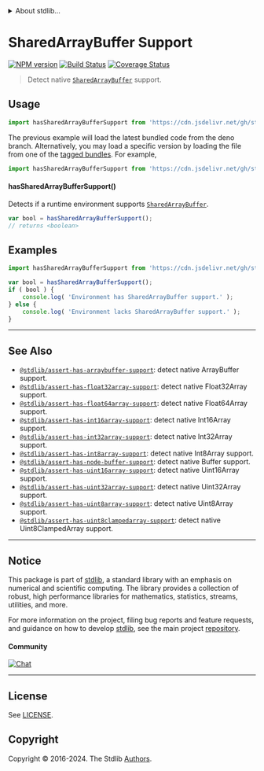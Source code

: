 <!--

@license Apache-2.0

Copyright (c) 2018 The Stdlib Authors.

Licensed under the Apache License, Version 2.0 (the "License");
you may not use this file except in compliance with the License.
You may obtain a copy of the License at

   http://www.apache.org/licenses/LICENSE-2.0

Unless required by applicable law or agreed to in writing, software
distributed under the License is distributed on an "AS IS" BASIS,
WITHOUT WARRANTIES OR CONDITIONS OF ANY KIND, either express or implied.
See the License for the specific language governing permissions and
limitations under the License.

-->


<details>
  <summary>
    About stdlib...
  </summary>
  <p>We believe in a future in which the web is a preferred environment for numerical computation. To help realize this future, we've built stdlib. stdlib is a standard library, with an emphasis on numerical and scientific computation, written in JavaScript (and C) for execution in browsers and in Node.js.</p>
  <p>The library is fully decomposable, being architected in such a way that you can swap out and mix and match APIs and functionality to cater to your exact preferences and use cases.</p>
  <p>When you use stdlib, you can be absolutely certain that you are using the most thorough, rigorous, well-written, studied, documented, tested, measured, and high-quality code out there.</p>
  <p>To join us in bringing numerical computing to the web, get started by checking us out on <a href="https://github.com/stdlib-js/stdlib">GitHub</a>, and please consider <a href="https://opencollective.com/stdlib">financially supporting stdlib</a>. We greatly appreciate your continued support!</p>
</details>

# SharedArrayBuffer Support

[![NPM version][npm-image]][npm-url] [![Build Status][test-image]][test-url] [![Coverage Status][coverage-image]][coverage-url] <!-- [![dependencies][dependencies-image]][dependencies-url] -->

> Detect native [`SharedArrayBuffer`][mdn-sharedarraybuffer] support.



<section class="usage">

## Usage

<!-- eslint-disable id-length -->

```javascript
import hasSharedArrayBufferSupport from 'https://cdn.jsdelivr.net/gh/stdlib-js/assert-has-sharedarraybuffer-support@deno/mod.js';
```
The previous example will load the latest bundled code from the deno branch. Alternatively, you may load a specific version by loading the file from one of the [tagged bundles](https://github.com/stdlib-js/assert-has-sharedarraybuffer-support/tags). For example,

```javascript
import hasSharedArrayBufferSupport from 'https://cdn.jsdelivr.net/gh/stdlib-js/assert-has-sharedarraybuffer-support@v0.2.2-deno/mod.js';
```

#### hasSharedArrayBufferSupport()

Detects if a runtime environment supports [`SharedArrayBuffer`][mdn-sharedarraybuffer].

<!-- eslint-disable id-length -->

```javascript
var bool = hasSharedArrayBufferSupport();
// returns <boolean>
```

</section>

<!-- /.usage -->

<section class="examples">

## Examples

<!-- eslint-disable id-length -->

<!-- eslint no-undef: "error" -->

```javascript
import hasSharedArrayBufferSupport from 'https://cdn.jsdelivr.net/gh/stdlib-js/assert-has-sharedarraybuffer-support@deno/mod.js';

var bool = hasSharedArrayBufferSupport();
if ( bool ) {
    console.log( 'Environment has SharedArrayBuffer support.' );
} else {
    console.log( 'Environment lacks SharedArrayBuffer support.' );
}
```

</section>

<!-- /.examples -->



<!-- Section for related `stdlib` packages. Do not manually edit this section, as it is automatically populated. -->

<section class="related">

* * *

## See Also

-   <span class="package-name">[`@stdlib/assert-has-arraybuffer-support`][@stdlib/assert/has-arraybuffer-support]</span><span class="delimiter">: </span><span class="description">detect native ArrayBuffer support.</span>
-   <span class="package-name">[`@stdlib/assert-has-float32array-support`][@stdlib/assert/has-float32array-support]</span><span class="delimiter">: </span><span class="description">detect native Float32Array support.</span>
-   <span class="package-name">[`@stdlib/assert-has-float64array-support`][@stdlib/assert/has-float64array-support]</span><span class="delimiter">: </span><span class="description">detect native Float64Array support.</span>
-   <span class="package-name">[`@stdlib/assert-has-int16array-support`][@stdlib/assert/has-int16array-support]</span><span class="delimiter">: </span><span class="description">detect native Int16Array support.</span>
-   <span class="package-name">[`@stdlib/assert-has-int32array-support`][@stdlib/assert/has-int32array-support]</span><span class="delimiter">: </span><span class="description">detect native Int32Array support.</span>
-   <span class="package-name">[`@stdlib/assert-has-int8array-support`][@stdlib/assert/has-int8array-support]</span><span class="delimiter">: </span><span class="description">detect native Int8Array support.</span>
-   <span class="package-name">[`@stdlib/assert-has-node-buffer-support`][@stdlib/assert/has-node-buffer-support]</span><span class="delimiter">: </span><span class="description">detect native Buffer support.</span>
-   <span class="package-name">[`@stdlib/assert-has-uint16array-support`][@stdlib/assert/has-uint16array-support]</span><span class="delimiter">: </span><span class="description">detect native Uint16Array support.</span>
-   <span class="package-name">[`@stdlib/assert-has-uint32array-support`][@stdlib/assert/has-uint32array-support]</span><span class="delimiter">: </span><span class="description">detect native Uint32Array support.</span>
-   <span class="package-name">[`@stdlib/assert-has-uint8array-support`][@stdlib/assert/has-uint8array-support]</span><span class="delimiter">: </span><span class="description">detect native Uint8Array support.</span>
-   <span class="package-name">[`@stdlib/assert-has-uint8clampedarray-support`][@stdlib/assert/has-uint8clampedarray-support]</span><span class="delimiter">: </span><span class="description">detect native Uint8ClampedArray support.</span>

</section>

<!-- /.related -->

<!-- Section for all links. Make sure to keep an empty line after the `section` element and another before the `/section` close. -->


<section class="main-repo" >

* * *

## Notice

This package is part of [stdlib][stdlib], a standard library with an emphasis on numerical and scientific computing. The library provides a collection of robust, high performance libraries for mathematics, statistics, streams, utilities, and more.

For more information on the project, filing bug reports and feature requests, and guidance on how to develop [stdlib][stdlib], see the main project [repository][stdlib].

#### Community

[![Chat][chat-image]][chat-url]

---

## License

See [LICENSE][stdlib-license].


## Copyright

Copyright &copy; 2016-2024. The Stdlib [Authors][stdlib-authors].

</section>

<!-- /.stdlib -->

<!-- Section for all links. Make sure to keep an empty line after the `section` element and another before the `/section` close. -->

<section class="links">

[npm-image]: http://img.shields.io/npm/v/@stdlib/assert-has-sharedarraybuffer-support.svg
[npm-url]: https://npmjs.org/package/@stdlib/assert-has-sharedarraybuffer-support

[test-image]: https://github.com/stdlib-js/assert-has-sharedarraybuffer-support/actions/workflows/test.yml/badge.svg?branch=v0.2.2
[test-url]: https://github.com/stdlib-js/assert-has-sharedarraybuffer-support/actions/workflows/test.yml?query=branch:v0.2.2

[coverage-image]: https://img.shields.io/codecov/c/github/stdlib-js/assert-has-sharedarraybuffer-support/main.svg
[coverage-url]: https://codecov.io/github/stdlib-js/assert-has-sharedarraybuffer-support?branch=main

<!--

[dependencies-image]: https://img.shields.io/david/stdlib-js/assert-has-sharedarraybuffer-support.svg
[dependencies-url]: https://david-dm.org/stdlib-js/assert-has-sharedarraybuffer-support/main

-->

[chat-image]: https://img.shields.io/gitter/room/stdlib-js/stdlib.svg
[chat-url]: https://app.gitter.im/#/room/#stdlib-js_stdlib:gitter.im

[stdlib]: https://github.com/stdlib-js/stdlib

[stdlib-authors]: https://github.com/stdlib-js/stdlib/graphs/contributors

[cli-section]: https://github.com/stdlib-js/assert-has-sharedarraybuffer-support#cli
[cli-url]: https://github.com/stdlib-js/assert-has-sharedarraybuffer-support/tree/cli
[@stdlib/assert-has-sharedarraybuffer-support]: https://github.com/stdlib-js/assert-has-sharedarraybuffer-support/tree/main

[umd]: https://github.com/umdjs/umd
[es-module]: https://developer.mozilla.org/en-US/docs/Web/JavaScript/Guide/Modules

[deno-url]: https://github.com/stdlib-js/assert-has-sharedarraybuffer-support/tree/deno
[deno-readme]: https://github.com/stdlib-js/assert-has-sharedarraybuffer-support/blob/deno/README.md
[umd-url]: https://github.com/stdlib-js/assert-has-sharedarraybuffer-support/tree/umd
[umd-readme]: https://github.com/stdlib-js/assert-has-sharedarraybuffer-support/blob/umd/README.md
[esm-url]: https://github.com/stdlib-js/assert-has-sharedarraybuffer-support/tree/esm
[esm-readme]: https://github.com/stdlib-js/assert-has-sharedarraybuffer-support/blob/esm/README.md
[branches-url]: https://github.com/stdlib-js/assert-has-sharedarraybuffer-support/blob/main/branches.md

[stdlib-license]: https://raw.githubusercontent.com/stdlib-js/assert-has-sharedarraybuffer-support/main/LICENSE

[mdn-sharedarraybuffer]: https://developer.mozilla.org/en-US/docs/Web/JavaScript/Reference/Global_Objects/SharedArrayBuffer

<!-- <related-links> -->

[@stdlib/assert/has-arraybuffer-support]: https://github.com/stdlib-js/assert-has-arraybuffer-support/tree/deno

[@stdlib/assert/has-float32array-support]: https://github.com/stdlib-js/assert-has-float32array-support/tree/deno

[@stdlib/assert/has-float64array-support]: https://github.com/stdlib-js/assert-has-float64array-support/tree/deno

[@stdlib/assert/has-int16array-support]: https://github.com/stdlib-js/assert-has-int16array-support/tree/deno

[@stdlib/assert/has-int32array-support]: https://github.com/stdlib-js/assert-has-int32array-support/tree/deno

[@stdlib/assert/has-int8array-support]: https://github.com/stdlib-js/assert-has-int8array-support/tree/deno

[@stdlib/assert/has-node-buffer-support]: https://github.com/stdlib-js/assert-has-node-buffer-support/tree/deno

[@stdlib/assert/has-uint16array-support]: https://github.com/stdlib-js/assert-has-uint16array-support/tree/deno

[@stdlib/assert/has-uint32array-support]: https://github.com/stdlib-js/assert-has-uint32array-support/tree/deno

[@stdlib/assert/has-uint8array-support]: https://github.com/stdlib-js/assert-has-uint8array-support/tree/deno

[@stdlib/assert/has-uint8clampedarray-support]: https://github.com/stdlib-js/assert-has-uint8clampedarray-support/tree/deno

<!-- </related-links> -->

</section>

<!-- /.links -->
